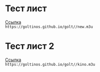 <!DOCTYPE html>
<html class="client-nojs" lang="ru" dir="ltr">
    <body>
        <h1><div class="title">Тест лист</h1>
 <div class="box-text"><a href="https://goltinos.github.io/golt//new.m3u" target="_blank">Ссылка </a></div>
            <code>https://goltinos.github.io/golt//new.m3u</code>
            <h1><div class="title">Тест лист 2</h1>
 <div class="box-text"><a href="https://goltinos.github.io/golt//kino.m3u" target="_blank">Ссылка </a></div>
            <code>https://goltinos.github.io/golt//kino.m3u</code>
</body>
</html>
